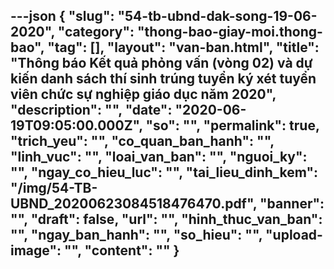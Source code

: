 ---json
{
    "slug": "54-tb-ubnd-dak-song-19-06-2020",
    "category": "thong-bao-giay-moi.thong-bao",
    "tag": [],
    "layout": "van-ban.html",
    "title": "Thông báo Kết quả phỏng vấn (vòng 02) và dự kiến danh sách thí sinh trúng tuyển ký xét tuyển viên chức sự nghiệp giáo dục năm 2020",
    "description": "",
    "date": "2020-06-19T09:05:00.000Z",
    "so": "",
    "permalink": true,
    "trich_yeu": "",
    "co_quan_ban_hanh": "",
    "linh_vuc": "",
    "loai_van_ban": "",
    "nguoi_ky": "",
    "ngay_co_hieu_luc": "",
    "tai_lieu_dinh_kem": "/img/54-TB-UBND_20200623084518476470.pdf",
    "banner": "",
    "draft": false,
    "url": "",
    "hinh_thuc_van_ban": "",
    "ngay_ban_hanh": "",
    "so_hieu": "",
    "upload-image": "",
    "__content__": ""
}
---

